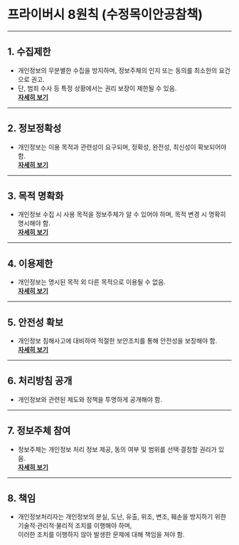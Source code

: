# 프라이버시 8원칙 (수정목이안공참책)

---

## 1. **수집제한**  
- 개인정보의 무분별한 수집을 방지하며, 정보주체의 인지 또는 동의를 최소한의 요건으로 권고.  
- 단, 범죄 수사 등 특정 상황에서는 권리 보장이 제한될 수 있음.  
[**자세히 보기**](https://bing.com/search?q=%EC%88%98%EC%A7%91+%EC%A0%9C%ED%95%9C+%EC%9B%90%EC%B9%99)

---

## 2. **정보정확성**  
- 개인정보는 이용 목적과 관련성이 요구되며, 정확성, 완전성, 최신성이 확보되어야 함.  
[**자세히 보기**](https://bing.com/search?q=%EC%A0%95%EB%B3%B4%EC%A0%95%ED%99%95%EC%84%B1+%EC%9B%90%EC%B9%99)

---

## 3. **목적 명확화**  
- 개인정보 수집 시 사용 목적을 정보주체가 알 수 있어야 하며, 목적 변경 시 명확히 명시해야 함.  
[**자세히 보기**](https://bing.com/search?q=%EB%AA%A9%EC%A0%81+%EB%AA%85%ED%99%95%ED%99%94+%EC%9B%90%EC%B9%99)

---

## 4. **이용제한**  
- 개인정보는 명시된 목적 외 다른 목적으로 이용될 수 없음.  
[**자세히 보기**](https://bing.com/search?q=%EC%9D%B4%EC%9A%A9%EC%A0%9C%ED%95%9C+%EC%9B%90%EC%B9%99)

---

## 5. **안전성 확보**  
- 개인정보 침해사고에 대비하여 적절한 보안조치를 통해 안전성을 보장해야 함.  
[**자세히 보기**](https://bing.com/search?q=%EA%B0%9C%EC%9D%B8%EC%A0%95%EB%B3%B4%EB%B3%B4%ED%98%B8+%EC%95%88%EC%A0%84%EC%84%B1+%ED%99%95%EB%B3%B4+%EC%9B%90%EC%B9%99)

---

## 6. **처리방침 공개**  
- 개인정보와 관련된 제도와 정책을 투명하게 공개해야 함.

---

## 7. **정보주체 참여**  
- 정보주체는 개인정보 처리 정보 제공, 동의 여부 및 범위를 선택·결정할 권리가 있음.  
[**자세히 보기**](https://itwiki.kr/w/%EC%A0%95%EB%B3%B4%EC%A3%BC%EC%B2%B4)

---

## 8. **책임**  
- 개인정보처리자는 개인정보의 분실, 도난, 유출, 위조, 변조, 훼손을 방지하기 위한 기술적·관리적·물리적 조치를 이행해야 하며,  
  이러한 조치를 이행하지 않아 발생한 문제에 대해 책임을 져야 함.
